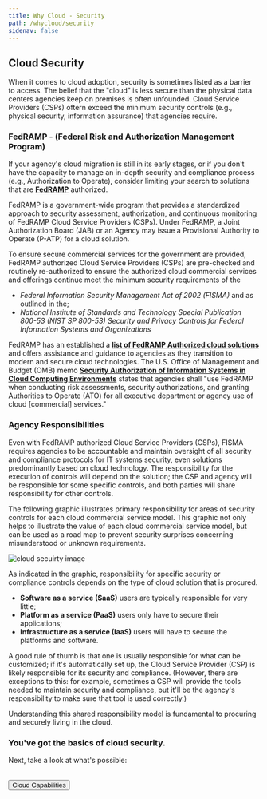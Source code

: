 ```yaml
---
title: Why Cloud - Security
path: /whycloud/security
sidenav: false
---
```


## Cloud Security


When it comes to cloud adoption, security is sometimes listed as a barrier to access. The belief that the "cloud" is less secure than the physical data centers agencies keep on premises is often unfounded.  Cloud Service Providers (CSPs) oftern exceed the minimum security controls (e.g., physical security, information assurance) that agencies require.

### FedRAMP - (Federal Risk and Authorization Management Program)

If your agency's cloud migration is still in its early stages, or if you don't have the capacity to manage an in-depth security and compliance process (e.g., Authorization to Operate), consider limiting your search to solutions that are [**FedRAMP**](https://www.fedramp.gov) authorized. 

FedRAMP is a government-wide program that provides a standardized approach to security assessment, authorization, and continuous monitoring of FedRAMP Cloud Service Providers (CSPs). Under FedRAMP, a Joint Authorization Board (JAB) or an Agency may issue a Provisional Authority to Operate (P-ATP) for a cloud solution.

To ensure secure commercial services for the government are provided, FedRAMP authorized Cloud Service Providers (CSPs) are pre-checked and routinely re-authorized to ensure the authorized cloud commercial services and offerings continue meet the minimum security requirements of the
- _Federal Information Security Management Act of 2002 (FISMA)_ and as outlined in the;
- _National Institute of Standards and Technology Special Publication 800-53 (NIST SP 800-53) Security and Privacy Controls for Federal Information Systems and Organizations_

FedRAMP has an established a [**list of FedRAMP Authorized cloud solutions**](https://marketplace.fedramp.gov/#/products?sort=productName) and offers assistance and guidance to agencies as they transition to modern and secure cloud technologies. The U.S. Office of Management and Budget (OMB) memo [**Security Authorization of Information Systems in Cloud Computing Environments**](https://www.fedramp.gov/assets/resources/documents/FedRAMP_Policy_Memo.pdf) states that agencies shall  "use FedRAMP when conducting risk assessments, security authorizations, and granting Authorities to Operate (ATO) for all executive department or agency use of cloud [commercial] services."  


### Agency Responsibilities

Even with FedRAMP authorized Cloud Service Providers (CSPs), FISMA requires agencies to be accountable and maintain oversight of all security and compliance protocols for IT systems security, even solutions predominantly based on cloud technology.  The responsibility for the execution of controls will depend on the solution; the CSP and agency will be responsible for some specific controls, and both parties will share responsibility for other controls.

The following graphic illustrates primary responsibility for areas of security controls for each cloud commercial service model.  This graphic not only helps to illustrate the value of each cloud commercial service model, but can be used as a road map to prevent security surprises concerning misunderstood or unknown requirements.

![cloud secuirty image](../../cloud-security-monitoring.png)

As indicated in the graphic, responsibility for specific security or compliance controls depends on the type of cloud solution that is procured. 
- **Software as a service (SaaS)** users are typically responsible for very little; 
- **Platform as a service (PaaS)** users only have to secure their applications; 
- **Infrastructure as a service (IaaS)** users will have to secure the platforms and software. 

A good rule of thumb is that one is usually responsible for what can be customized; if it's automatically set up, the Cloud Service Provider (CSP) is likely responsible for its security and compliance. (However, there are exceptions to this: for example, sometimes a CSP will provide the tools needed to maintain security and compliance, but it'll be the agency's responsibility to make sure that tool is used correctly.) 

Understanding this shared responsibility model is fundamental to procuring and securely living in the cloud.

<div class="usa-alert usa-alert--success" >
  <div class="usa-alert__body">
    <h3 class="usa-alert__heading">You've got the basics of cloud security.</h3>
    <p class="usa-alert__text">Next, take a look at what's possible:</p><br />
    <a href="/whycloud/technicalcapabilities"><button class="usa-button">Cloud Capabilities</button></a>
  </div>
</div>